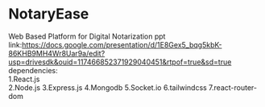 # NotaryEase
Web Based Platform for Digital Notarization
ppt link:https://docs.google.com/presentation/d/1E8Gex5_bqg5kbK-86KHB9MH4Wr8Uar9a/edit?usp=drivesdk&ouid=117466852371929040451&rtpof=true&sd=true
<br/>
dependencies:
<br/>
1.React.js
<br/>
2.Node.js
3.Express.js
4.Mongodb
5.Socket.io
6.tailwindcss
7.react-router-dom

